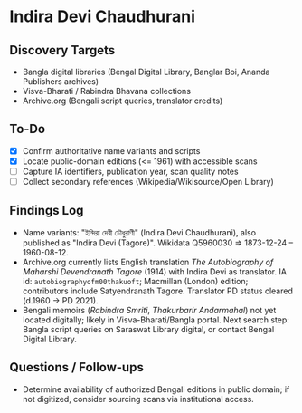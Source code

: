 # Indira Devi Chaudhurani

## Discovery Targets
- Bangla digital libraries (Bengal Digital Library, Banglar Boi, Ananda Publishers archives)
- Visva-Bharati / Rabindra Bhavana collections
- Archive.org (Bengali script queries, translator credits)

## To-Do
- [x] Confirm authoritative name variants and scripts
- [x] Locate public-domain editions (<= 1961) with accessible scans
- [ ] Capture IA identifiers, publication year, scan quality notes
- [ ] Collect secondary references (Wikipedia/Wikisource/Open Library)

## Findings Log
- Name variants: "ইন্দিরা দেবী চৌধুরাণী" (Indira Devi Chaudhurani), also published as "Indira Devi (Tagore)". Wikidata Q5960030 ⇒ 1873-12-24 – 1960-08-12.
- Archive.org currently lists English translation *The Autobiography of Maharshi Devendranath Tagore* (1914) with Indira Devi as translator. IA id: `autobiographyofm00thakuoft`; Macmillan (London) edition; contributors include Satyendranath Tagore. Translator PD status cleared (d.1960 → PD 2021).
- Bengali memoirs (*Rabindra Smriti*, *Thakurbarir Andarmahal*) not yet located digitally; likely in Visva-Bharati/Bangla portal. Next search step: Bangla script queries on Saraswat Library digital, or contact Bengal Digital Library.

## Questions / Follow-ups
- Determine availability of authorized Bengali editions in public domain; if not digitized, consider sourcing scans via institutional access.
